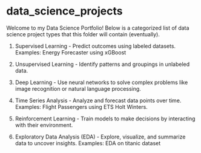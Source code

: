 # data_science_projects

Welcome to my Data Science Portfolio! Below is a categorized list of data science project types that this folder will contain (eventually).

1. Supervised Learning - Predict outcomes using labeled datasets.
   Examples: Energy Forecaster using xGBoost

3. Unsupervised Learning - Identify patterns and groupings in unlabeled data.

4. Deep Learning - Use neural networks to solve complex problems like image recognition or natural language processing.

5. Time Series Analysis - Analyze and forecast data points over time.
   Examples: Flight Passengers using ETS Holt Winters.

7. Reinforcement Learning - Train models to make decisions by interacting with their environment.

8. Exploratory Data Analysis (EDA) - Explore, visualize, and summarize data to uncover insights.
   Examples: EDA on titanic dataset
